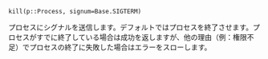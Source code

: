```
kill(p::Process, signum=Base.SIGTERM)
```

プロセスにシグナルを送信します。デフォルトではプロセスを終了させます。プロセスがすでに終了している場合は成功を返しますが、他の理由（例：権限不足）でプロセスの終了に失敗した場合はエラーをスローします。
